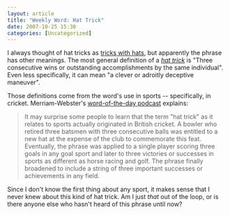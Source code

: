 ```yaml
---
layout: article
title: "Weekly Word: Hat Trick"
date: 2007-10-25 15:30
categories: [Uncategorized]
---
```

I always thought of hat tricks as <a href="http://www.trickswithhats.org/">tricks with hats</a>, but apparently the phrase has other meanings. The most general definition of a <em><a href="http://dictionary.reference.com/browse/hat%20trick">hat trick</a></em> is "Three consecutive wins or outstanding accomplishments by the same individual". Even less specifically, it can mean "a clever or adroitly deceptive maneuver".

Those definitions come from the word's use in sports -- specifically, in cricket. Merriam-Webster's <a href="http://www.merriam-webster.com/cgi-bin/mwwodarch.pl?Oct.21.2007" title="Hat trick - Word of the Day">word-of-the-day podcast</a> explains:

<blockquote>
It may surprise some people to learn that the term "hat trick" as it relates to sports actually originated in British cricket. A bowler who retired three batsmen with three consecutive balls was entitled to a new hat at the expense of the club to commemorate this feat. Eventually, the phrase was applied to a single player scoring three goals in any goal sport and later to three victories or successes in sports as different as horse racing and golf. The phrase finally broadened to include a string of three important successes or achievements in any field.
</blockquote>

Since I don't know the first thing about any sport, it makes sense that I never knew about this kind of hat trick. Am I just <em>that</em> out of the loop, or is there anyone else who hasn't heard of this phrase until now?
